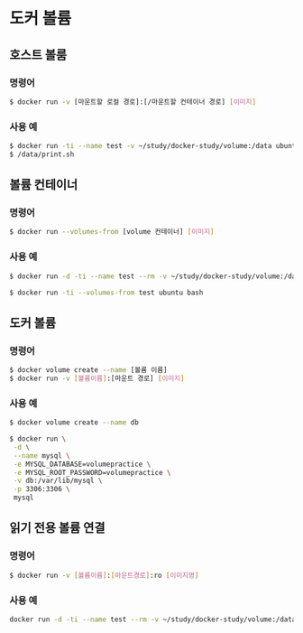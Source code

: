 # 도커 볼륨

## 호스트 볼룸
### 명령어
```sh
$ docker run -v [마운트할 로컬 경로]:[/마운트할 컨테이너 경로] [이미지]
```
### 사용 예
```sh
$ docker run -ti --name test -v ~/study/docker-study/volume:/data ubuntu bash
$ /data/print.sh
```

## 볼륨 컨테이너
### 명령어
```sh
$ docker run --volumes-from [volume 컨테이너] [이미지]
```
### 사용 예
```sh
$ docker run -d -ti --name test --rm -v ~/study/docker-study/volume:/data ubuntu bash

$ docker run -ti --volumes-from test ubuntu bash
```

## 도커 볼륨
### 명령어
```sh
$ docker volume create --name [볼륨 이름]
$ docker run -v [볼륨이름]:[마운트 경로] [이미지]
```
### 사용 예
```sh
$ docker volume create --name db

$ docker run \
 -d \
 --name mysql \
 -e MYSQL_DATABASE=volumepractice \
 -e MYSQL_ROOT_PASSWORD=volumepractice \
 -v db:/var/lib/mysql \
 -p 3306:3306 \
 mysql
```

## 읽기 전용 볼륨 연결
### 명령어
```sh
$ docker run -v [볼륨이름]:[마운트경로]:ro [이미지명]
```
### 사용 예
```sh
docker run -d -ti --name test --rm -v ~/study/docker-study/volume:/data:ro ubuntu bash
```